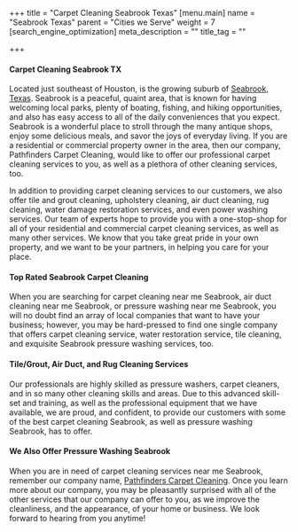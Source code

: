 +++
title = "Carpet Cleaning Seabrook Texas"
[menu.main]
name = "Seabrook Texas"
parent = "Cities we Serve"
weight = 7
[search_engine_optimization]
meta_description = ""
title_tag = ""

+++
#### Carpet Cleaning Seabrook TX

Located just southeast of Houston, is the growing suburb of [Seabrook, Texas](https://www.seabrooktx.gov/). Seabrook is a peaceful, quaint area, that is known for having welcoming local parks, plenty of boating, fishing, and hiking opportunities, and also has easy access to all of the daily conveniences that you expect. Seabrook is a wonderful place to stroll through the many antique shops, enjoy some delicious meals, and savor the joys of everyday living. If you are a residential or commercial property owner in the area, then our company, Pathfinders Carpet Cleaning, would like to offer our professional carpet cleaning services to you, as well as a plethora of other cleaning services, too.

In addition to providing carpet cleaning services to our customers, we also offer tile and grout cleaning, upholstery cleaning, air duct cleaning, rug cleaning, water damage restoration services, and even power washing services. Our team of experts hope to provide you with a one-stop-shop for all of your residential and commercial carpet cleaning services, as well as many other services. We know that you take great pride in your own property, and we want to be your partners, in helping you care for your place.

#### Top Rated Seabrook Carpet Cleaning

When you are searching for carpet cleaning near me Seabrook, air duct cleaning near me Seabrook, or pressure washing near me Seabrook, you will no doubt find an array of local companies that want to have your business; however, you may be hard-pressed to find one single company that offers carpet cleaning service, water restoration service, tile cleaning, and exquisite Seabrook pressure washing services, too.

#### Tile/Grout, Air Duct, and Rug Cleaning Services

Our professionals are highly skilled as pressure washers, carpet cleaners, and in so many other cleaning skills and areas. Due to this advanced skill-set and training, as well as the professional equipment that we have available, we are proud, and confident, to provide our customers with some of the best carpet cleaning Seabrook, as well as pressure washing Seabrook, has to offer.

#### We Also Offer Pressure Washing Seabrook

When you are in need of carpet cleaning services near me Seabrook, remember our company name, [Pathfinders Carpet Cleaning](https://www.pathfinderscarpetcleaning.com/). Once you learn more about our company, you may be pleasantly surprised with all of the other services that our company can offer to you, as we improve the cleanliness, and the appearance, of your home or business. We look forward to hearing from you anytime!
